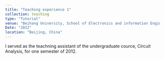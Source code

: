 ```yaml
---
title: "Teaching experience 1"
collection: teaching
type: "Tutorial"
venue: "Beihang University, School of Electronics and information Engineering"
Date: "2012"
location: "Beijing, China"
---
```


I served as the teachning assistant of the undergraduate cource, Circuit Analysis, for one semester of 2012.
